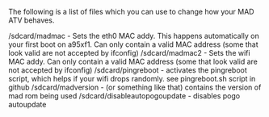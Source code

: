 The following is a list of files which you can use to change how your MAD ATV behaves.

/sdcard/madmac - Sets the eth0 MAC addy. This happens automatically on your first boot on a95xf1. Can only contain a valid MAC address (some that look valid are not accepted by ifconfig)
/sdcard/madmac2 - Sets the wifi MAC addy. Can only contain a valid MAC address (some that look valid are not accepted by ifconfig)
/sdcard/pingreboot - activates the pingreboot script, which helps if your wifi drops randomly. see pingreboot.sh script in github
/sdcard/madversion - (or something like that) contains the version of mad rom being used
/sdcard/disableautopogoupdate - disables pogo autoupdate
